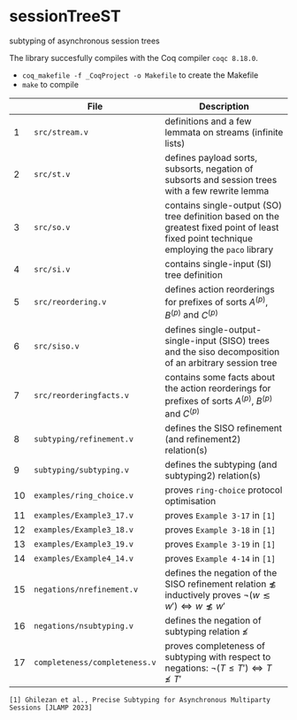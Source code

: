 # sessionTreeST

subtyping of asynchronous session trees

The library succesfully compiles with the Coq compiler `coqc 8.18.0`.
-  `coq_makefile -f _CoqProject -o Makefile` to create the Makefile
-  `make` to compile
 
| |File |Description |
|---------------- |-------------------------------|-----------------------------|
1 | `src/stream.v` | definitions and a few lemmata on streams (infinite lists)
2 | `src/st.v` | defines payload sorts, subsorts, negation of subsorts and session trees with a few rewrite lemma
3 | `src/so.v` | contains single-output (SO) tree definition based on the greatest fixed point of least fixed point technique employing the `paco` library
4 | `src/si.v` | contains single-input (SI) tree definition
5 | `src/reordering.v` | defines action reorderings for prefixes of sorts $A^{(p)}$, $B^{(p)}$ and $C^{(p)}$
6 | `src/siso.v` | defines single-output-single-input (SISO) trees and the siso decomposition of an arbitrary session tree
7 | `src/reorderingfacts.v` | contains some facts about the action reorderings for prefixes of sorts $A^{(p)}$, $B^{(p)}$ and $C^{(p)}$
8 | `subtyping/refinement.v` | defines the SISO refinement (and refinement2) relation(s)
9 | `subtyping/subtyping.v` | defines the subtyping (and subtyping2) relation(s)
10 | `examples/ring_choice.v` | proves `ring-choice` protocol optimisation
11 | `examples/Example3_17.v` | proves `Example 3-17` in `[1]`
12 | `examples/Example3_18.v` | proves `Example 3-18` in `[1]`
13 | `examples/Example3_19.v` | proves `Example 3-19` in `[1]`
14 | `examples/Example4_14.v` | proves `Example 4-14` in `[1]`
15 | `negations/nrefinement.v` | defines the negation of the SISO refinement relation $\not\lesssim$ inductively proves $\neg (w \lesssim w') \iff w \not\lesssim w'$
16 | `negations/nsubtyping.v` | defines the negation of subtyping relation $\not\leqslant$
17 | `completeness/completeness.v` | proves completeness of subtyping with respect to negations: $\neg (T \leqslant T') \iff T \not\leqslant T'$

`[1] Ghilezan et al., Precise Subtyping for Asynchronous Multiparty Sessions [JLAMP 2023]`
